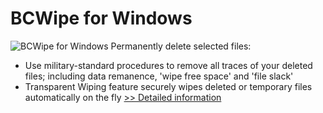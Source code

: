 # BCWipe for Windows
![BCWipe for Windows](https://mycommerce.akamaized.net/api/pimages/P300780671/BIG/300780671.PNG)
Permanently delete selected files:
- Use military-standard procedures to remove all traces of your deleted files; including data remanence, 'wipe free space' and 'file slack'
- Transparent Wiping feature securely wipes deleted or temporary files automatically on the fly
[>> Detailed information](https://secure.shareit.com/shareit/product.html?productid=300780671&affiliateid=200057808)